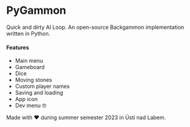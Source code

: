 PyGammon
========
Quick and dirty AI Loop.
An open-source Backgammon implementation written in Python.

#### Features
- Main menu
- Gameboard
- Dice
- Moving stones
- Custom player names
- Saving and loading
- App icon
- Dev menu 🤓


Made with ❤️ during summer semester 2023 in Ústí nad Labem.

